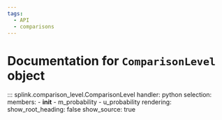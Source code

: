 ```yaml
---
tags:
  - API
  - comparisons
---
```

# Documentation for `ComparisonLevel` object

::: splink.comparison_level.ComparisonLevel
    handler: python
    selection:
      members:
        - __init__
        - m_probability
        - u_probability
    rendering:
      show_root_heading: false
      show_source: true